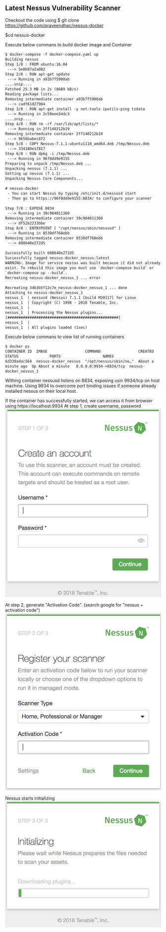 
## Latest Nessus Vulnerability Scanner
Checkout the code using
$ git clone https://github.com/praveendhac/nessus-docker

$cd nessus-docker

Execute below commans to build docker image and Container
```
$ docker-compose -f docker-compose.yaml up
Building nessus
Step 1/8 : FROM ubuntu:16.04
 ---> 5e8b97a2a082
Step 2/8 : RUN apt-get update
 ---> Running in a93b7f5900ab
....snip....
Fetched 25.3 MB in 2s (8689 kB/s)
Reading package lists...
Removing intermediate container a93b7f5900ab
 ---> cadf61d27904
Step 3/8 : RUN apt-get install -y net-tools iputils-ping tzdata
 ---> Running in 2c59eee34dc3
....snip....
Step 4/8 : RUN rm -rf /var/lib/apt/lists/*
 ---> Running in 2ff140212b19
Removing intermediate container 2ff140212b19
 ---> 9656babec872
Step 5/8 : COPY Nessus-7.1.1-ubuntu1110_amd64.deb /tmp/Nessus.deb
 ---> 334180e1f817
Step 6/8 : RUN dpkg -i /tmp/Nessus.deb
 ---> Running in 96f0dd9e9155
Preparing to unpack /tmp/Nessus.deb ...
Unpacking nessus (7.1.1) ...
Setting up nessus (7.1.1) ...
Unpacking Nessus Core Components...

# nessus-docker
 - You can start Nessus by typing /etc/init.d/nessusd start
 - Then go to https://96f0dd9e9155:8834/ to configure your scanner

Step 7/8 : EXPOSE 8834
 ---> Running in 39c904011360
Removing intermediate container 39c904011360
 ---> df52b2233bbe
Step 8/8 : ENTRYPOINT [ "/opt/nessus/sbin/nessusd" ]
 ---> Running in 8530df768ebb
Removing intermediate container 8530df768ebb
 ---> 600640e272d5

Successfully built 600640e272d5
Successfully tagged nessus-docker_nessus:latest
WARNING: Image for service nessus was built because it did not already exist. To rebuild this image you must use `docker-compose build` or `docker-compose up --build`.
Recreating nessus-docker_nessus_1 ... error

Recreating 3db3b5f12c7e_nessus-docker_nessus_1 ... done
Attaching to nessus-docker_nessus_1
nessus_1  | nessusd (Nessus) 7.1.1 [build M20117] for Linux
nessus_1  | Copyright (C) 1998 - 2018 Tenable, Inc.
nessus_1  |
nessus_1  | Processing the Nessus plugins...
[##################################################]
nessus_1  |
nessus_1  | All plugins loaded (1sec)
```

Execute below commans to view list of running containers
```
$ docker ps
CONTAINER ID  IMAGE                 COMMAND                 CREATED             STATUS              PORTS                   NAMES
6d330adac564  nessus-docker_nessus  "/opt/nessus/sbin/ne…"  About a minute ago  Up About a minute   0.0.0.0:9934->8834/tcp  nessus-docker_nessus_1
```
Withing container nessusd listens on 8834, exposing usin 9934/tcp on host machine. Using 9934 to overcome port binding issues if someone already installed nessus on their local host.

If the container has successfully started, we can access it from browser using
https://localhost:9934
At step 1, create username, password
![alt text](images/nessus_create_account.png)

At step 2, generate "Activation Code". (search google for "nessus + activation code")
![alt text](images/nessus_activation.png)

Nessus starts initializing
![alt text](images/nessus_initializing.png)

